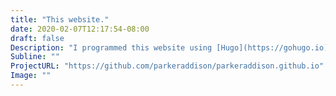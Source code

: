 ```yaml
---
title: "This website."
date: 2020-02-07T12:17:54-08:00
draft: false
Description: "I programmed this website using [Hugo](https://gohugo.io)—an open-source static site builder—and created my own custom themes and scripts.  Check out the code on GitHub!"
Subline: ""
ProjectURL: "https://github.com/parkeraddison/parkeraddison.github.io"
Image: ""
---
```

